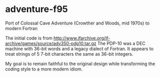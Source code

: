 adventure-f95
=============

Port of Colossal Cave Adventure (Crowther and Woods, mid 1970s) to modern Fortran

The initial code is from http://www.ifarchive.org/if-archive/games/source/adv350-pdp10.tar.gz
The PDP-10 was a DEC machine with 36-bit words and a legacy dialect of Fortran.
It appears to treat strings of 5 7-bit characters the same as 36-bit integers.

My goal is to remain faithful to the original design while transforming the coding style
to a more modern idiom.
